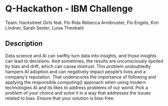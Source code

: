 # Q-Hackathon - IBM Challenge

Team: Hackstreet Girls feat. Flo Rida
Rebecca Armbruster, Flo Engels, Kim Lindner, Sarah Sester, Luisa Theobald

## Description

Data science and AI can swiftly turn data into insights, and those insights can lead to decisions. And sometimes, the results are unconsciously spoiled by bias and drift, which can cause mistrust. This problem undoubtedly hampers AI adoption and can negatively impact people’s lives and a company’s reputation. That underscores the importance of following and applying the responsible.computing() approach when using modern technologies AI and its likes to address problems of our world. Pick a problem of your choice and solve it in a way that addresses the issues related to bias. Ensure that your solution is bias-free.


